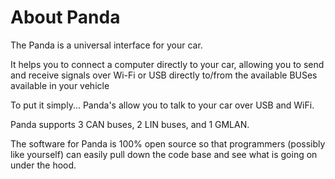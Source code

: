 # About Panda

The Panda is a universal interface for your car.

It helps you to connect a computer directly to your car, allowing you to send and receive signals over Wi-Fi or USB directly to/from the available BUSes available in your vehicle

To put it simply... Panda's allow you to talk to your car over USB and WiFi. 

Panda supports 3 CAN buses, 2 LIN buses, and 1 GMLAN. 

The software for Panda is 100% open source so that programmers \(possibly like yourself\) can easily pull down the code base and see what is going on under the hood.

